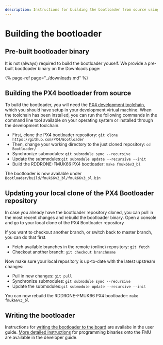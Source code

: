 ```yaml
---
description: Instructions for building the bootloader from source using the console.
---
```


# Building the bootloader

## Pre-built bootloader binary

It is not \(always\) required to build the bootloader youself. We provide a pre-built bootloader binary on the Downloads page:

{% page-ref page="../downloads.md" %}

## Building the PX4 bootloader from source

To build the bootloader, you will need the [PX4 development toolchain](tools/px4-toolchain.md), which you should have setup in your development virtual machine. When the toolchain has been installed, you can run the following commands in the command line tool available on your operating system or installed through the development toolchain.

* First, clone the PX4 bootloader repository: `git clone https://github.com/PX4/Bootloader`
* Then, change your working directory to the just cloned repository: `cd Bootloader/`
* Synchronize submodules: `git submodule sync --recursive`
* Update the submodules:`git submodule update --recursive --init`
* Build the RDDRONE-FMUK66 PX4 bootloader: `make fmuk66v3_bl`

The bootloader is now available under `Bootloader/build/fmuk66v3_bl/fmuk66v3_bl.bin`

## Updating your local clone of the PX4 Bootloader repository

In case you already have the bootloader repository cloned, you can pull in the most recent changes and rebuild the bootloader binary. Open a console and go to your local clone of the PX4 Bootloader repository

If you want to checkout another branch, or switch back to master branch, you can do that first.

* Fetch available branches in the remote \(online\) repository: `git fetch`
* Checkout another branch: `git checkout branchname`

Now make sure your local repository is up-to-date with the latest upstream changes:

* Pull in new changes: `git pull`
* Synchronize submodules: `git submodule sync --recursive`
* Update the submodules:`git submodule update --recursive --init`

You can now rebuild the RDDRONE-FMUK66 PX4 bootloader: `make fmuk66v3_bl`

## Writing the bootloader

Instructions for [writing the bootloader to the board](../userguide/programming.md#writing-the-bootloader-to-the-board) are availabe in the user guide. [More detailed instructions](program-software-using-debugger.md) for programming binaries onto the FMU are available in the developer guide.

